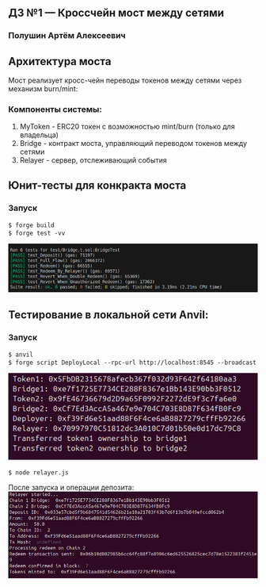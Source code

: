 ## ДЗ №1 — Кроссчейн мост между сетями
### Полушин Артём Алексеевич

## Архитектура моста

Мост реализует кросс-чейн переводы токенов между сетями через механизм burn/mint:

### Компоненты системы:
1. MyToken - ERC20 токен с возможностью mint/burn (только для владельца)
2. Bridge - контракт моста, управляющий переводом токенов между сетями
3. Relayer - сервер, отслеживающий события


## Юнит-тесты для конкракта моста
### Запуск
```shell
$ forge build
$ forge test -vv
```
![Результат](image1.png)

## Тестирование в локальной сети Anvil:
### Запуск
```shell
$ anvil
$ forge script DeployLocal --rpc-url http://localhost:8545 --broadcast
```
![](image2.png)
```shell
$ node relayer.js
```
После запуска и операции депозита:
![](image3.png)
